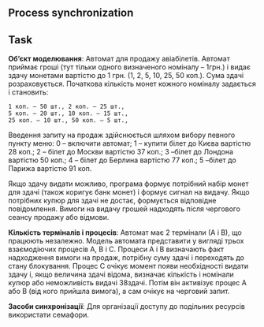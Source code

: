 ## Process synchronization

## Task
  __Об’єкт моделювання__: Автомат для продажу авіабілетів.
Автомат приймає гроші (тут тільки одного визначеного номіналу – 1грн.)
і видає здачу монетами вартістю до 1 грн. (1, 2, 5, 10, 25, 50 коп.). Сума здачі
розраховується. Початкова кількість монет кожного номіналу задається
і становить:
	
	1 коп. – 50 шт., 2 коп. – 25 шт.,
	5 коп. – 20 шт., 10 коп. – 15 шт.,
	25 коп. – 10 шт., 50 коп. – 5 шт.,

  Введення запиту на продаж здійснюється шляхом вибору певного пункту
меню:
0 – включити автомат; 1 – купити білет до Києва вартістю 28 коп.;
2 – білет до Москви вартістю 37 коп.; 3 –білет до Лондона вартістю 50 коп.;
4 – білет до Берлина вартістю 77 коп.; 5 –білет до Парижа вартістю 91 коп.

  Якщо здачу видати можливо, програма формує потрібний набір монет для
здачі (також коригує банк монет) і формує сигнал на видачу. Якщо потрібних
купюр для здачі не достає, формується відповідне повідомлення. Вимоги на
видачу грошей надходять після чергового сеансу продажу або відмови.
  
  __Кількість терміналів і процесів__: Автомат має 2 термінали (А і В), що
працюють незалежно. Модель автомата представити у вигляді трьох
взаємодіючих процесів А, В і С. Процеси А і В визначають факт надходження
вимоги на продаж, потрібну суму здачі і переходять до стану блокування.
Процес С очікує момент появи необхідності видати здачу і, якщо величина
здачі відома, визначає кількість і номінали купюр або неможливість видачі
38здачі. Потім він активізує процес А або В (від кого прийшла вимога), а сам
очікує на черговий запит.

  __Засоби синхронізації__: Для організації доступу до подільних ресурсів
використати семафори.